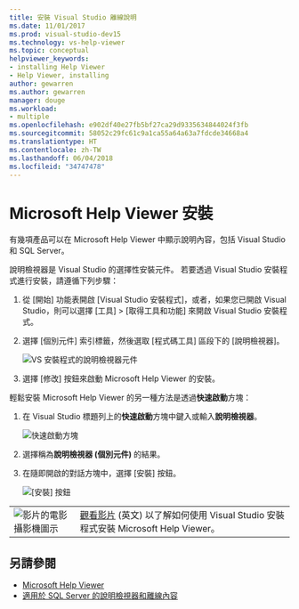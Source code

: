 ```yaml
---
title: 安裝 Visual Studio 離線說明
ms.date: 11/01/2017
ms.prod: visual-studio-dev15
ms.technology: vs-help-viewer
ms.topic: conceptual
helpviewer_keywords:
- installing Help Viewer
- Help Viewer, installing
author: gewarren
ms.author: gewarren
manager: douge
ms.workload:
- multiple
ms.openlocfilehash: e902df40e27fb5bf27ca29d9335634844024f3fb
ms.sourcegitcommit: 58052c29fc61c9a1ca55a64a63a7fdcde34668a4
ms.translationtype: HT
ms.contentlocale: zh-TW
ms.lasthandoff: 06/04/2018
ms.locfileid: "34747478"
---
```

# <a name="microsoft-help-viewer-installation"></a>Microsoft Help Viewer 安裝

有幾項產品可以在 Microsoft Help Viewer 中顯示說明內容，包括 Visual Studio 和 SQL Server。

說明檢視器是 Visual Studio 的選擇性安裝元件。 若要透過 Visual Studio 安裝程式進行安裝，請遵循下列步驟：

1. 從 [開始] 功能表開啟 [Visual Studio 安裝程式]，或者，如果您已開啟 Visual Studio，則可以選擇 [工具] > [取得工具和功能] 來開啟 Visual Studio 安裝程式。

1. 選擇 [個別元件] 索引標籤，然後選取 [程式碼工具] 區段下的 [說明檢視器]。

   ![VS 安裝程式的說明檢視器元件](media/help_viewer_vs_installer.png)

1. 選擇 [修改] 按鈕來啟動 Microsoft Help Viewer 的安裝。

輕鬆安裝 Microsoft Help Viewer 的另一種方法是透過**快速啟動**方塊：

1. 在 Visual Studio 標題列上的**快速啟動**方塊中鍵入或輸入**說明檢視器**。

   ![快速啟動方塊](media/help_viewer_quick_launch.png)

1. 選擇稱為**說明檢視器 (個別元件)** 的結果。

1. 在隨即開啟的對話方塊中，選擇 [安裝] 按鈕。

   ![[安裝] 按鈕](media/help_viewer_install.png)

|         |         |
|---------|---------|
|  ![影片的電影攝影機圖示](../install/media/video-icon.png)  |  [觀看影片](https://mva.microsoft.com/en-us/training-courses/getting-started-with-visual-studio-2017-17798?l=ZMfaVID6D_7411787171) (英文) 以了解如何使用 Visual Studio 安裝程式安裝 Microsoft Help Viewer。 |

## <a name="see-also"></a>另請參閱

- [Microsoft Help Viewer](../ide/microsoft-help-viewer.md)
- [適用於 SQL Server 的說明檢視器和離線內容](/sql/sql-server/sql-server-help-installation)